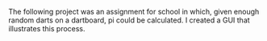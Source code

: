 The following project was an assignment for school in which, given enough random darts on a dartboard, pi could be calculated. I created a GUI that illustrates this process.
